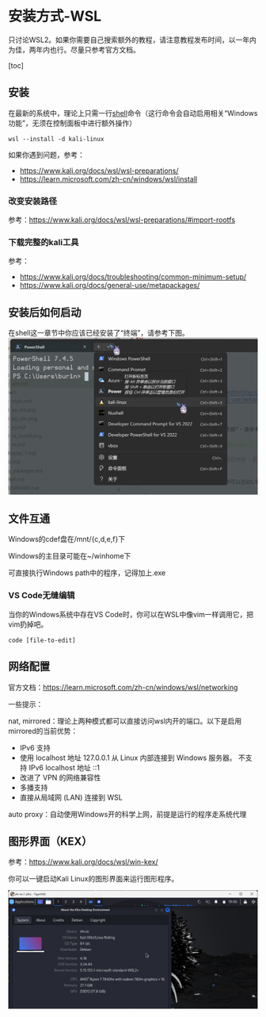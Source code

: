 # 安装方式-WSL

只讨论WSL2。如果你需要自己搜索额外的教程，请注意教程发布时间，以一年内为佳，两年内也行。尽量只参考官方文档。

[toc]

## 安装
在最新的系统中，理论上只需一行[shell](../../shell.md)命令（这行命令会自动启用相关“Windows功能”，无须在控制面板中进行额外操作）  
```
wsl --install -d kali-linux
```
如果你遇到问题，参考：
- <https://www.kali.org/docs/wsl/wsl-preparations/>
- <https://learn.microsoft.com/zh-cn/windows/wsl/install>

### 改变安装路径

<!--TODO: 来个人本地化一下-->

参考：<https://www.kali.org/docs/wsl/wsl-preparations/#import-rootfs>

### 下载完整的kali工具

<!-- TODO: 来个人本地化一下 -->

参考：

- <https://www.kali.org/docs/troubleshooting/common-minimum-setup/>
- <https://www.kali.org/docs/general-use/metapackages/>

## 安装后如何启动

在shell这一章节中你应该已经安装了“终端”，请参考下图。
![launch wsl](./launch_wsl.png)


## 文件互通

Windows的cdef盘在/mnt/{c,d,e,f}下

Windows的主目录可能在~/winhome下

可直接执行Windows path中的程序，记得加上.exe

### VS Code无缝编辑

当你的Windows系统中存在VS Code时，你可以在WSL中像vim一样调用它，把vim扔掉吧。

```
code [file-to-edit]
```

## 网络配置

官方文档：<https://learn.microsoft.com/zh-cn/windows/wsl/networking>

一些提示：

nat, mirrored：理论上两种模式都可以直接访问wsl内开的端口。以下是启用mirrored的当前优势：

- IPv6 支持
- 使用 localhost 地址 127.0.0.1 从 Linux 内部连接到 Windows 服务器。 不支持 IPv6 localhost 地址 ::1
- 改进了 VPN 的网络兼容性
- 多播支持
- 直接从局域网 (LAN) 连接到 WSL


auto proxy：自动使用Windows开的科学上网，前提是运行的程序走系统代理



## 图形界面（KEX）

<!-- TODO: 来个人本地化一下， -->

参考：<https://www.kali.org/docs/wsl/win-kex/>

你可以一键启动Kali Linux的图形界面来运行图形程序。

![kex](./kex.png)  


